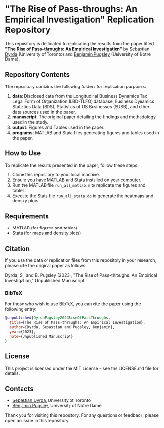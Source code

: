 # "The Rise of Pass-throughs: An Empirical Investigation" Replication Repository

This repository is dedicated to replicating the results from the paper titled **["The Rise of Pass-throughs: An Empirical Investigation"](https://www.dyrda.info/files/Dyrda_Pugsley_emplfo.pdf)** by [Sebastian Dyrda](https://www.dyrda.info/) (University of Toronto) and [Benjamin Pugsley](https://www.benjaminpugsley.com/) (University of Notre Dame).

## Repository Contents

The repository contains the following folders for replication purposes:

1. **data**: Disclosed data from the Longitudinal Business Dynamics Tax Legal Form of Organization (LBD-TLFO) database, Business Dynamics Statistics Data (BDS), Statistics of US Businesses (SUSB), and other data sources used in the paper.
2. **manuscript**: The original paper detailing the findings and methodology used in the study.
3. **output**: Figures and Tables used in the paper.
4. **programs**: MATLAB and Stata files generating figures and tables used in the paper.

## How to Use

To replicate the results presented in the paper, follow these steps:

1. Clone this repository to your local machine.
2. Ensure you have MATLAB and Stata installed on your computer.
3. Run the MATLAB file `run_all_matlab.m` to replicate the figures and tables.
4. Execute the Stata file `run_all_stata.do` to generate the heatmaps and density plots.

## Requirements

- MATLAB (for figures and tables)
- Stata (for maps and density plots)

## Citation

If you use the data or replication files from this repository in your research, please cite the original paper as follows:

Dyrda, S., and B. Pugsley (2023), "The Rise of Pass-throughs: An Empirical Investigation," Unpublished Manuscript.

### BibTeX

For those who wish to use BibTeX, you can cite the paper using the following entry:

```bibtex
@unpublished{DyrdaPugsley2023RiseOfPassThroughs,
  title={The Rise of Pass-throughs: An Empirical Investigation},
  author={Dyrda, Sebastian and Pugsley, Benjamin},
  year={2023},
  note={Unpublished Manuscript}
}
```

## License

This project is licensed under the MIT License - see the LICENSE.md file for details.

## Contacts
- [Sebastian Dyrda](https://www.dyrda.info/), University of Toronto
- [Benjamin Pugsley](https://www.benjaminpugsley.com/), University of Notre Dame

Thank you for visiting this repository. For any questions or feedback, please open an issue in this repository.
